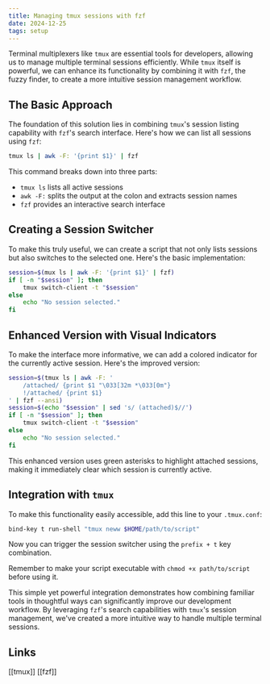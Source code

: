 ```yaml
---
title: Managing tmux sessions with fzf
date: 2024-12-25
tags: setup 
---
```


Terminal multiplexers like `tmux` are essential tools for developers, allowing us to manage multiple terminal sessions efficiently. While `tmux` itself is powerful, we can enhance its functionality by combining it with `fzf`, the fuzzy finder, to create a more intuitive session management workflow.

## The Basic Approach

The foundation of this solution lies in combining `tmux`'s session listing capability with `fzf`'s search interface. Here's how we can list all sessions using `fzf`:

```sh
tmux ls | awk -F: '{print $1}' | fzf
```

This command breaks down into three parts:

- `tmux ls` lists all active sessions
- `awk -F:` splits the output at the colon and extracts session names
- `fzf` provides an interactive search interface

## Creating a Session Switcher

To make this truly useful, we can create a script that not only lists sessions but also switches to the selected one. Here's the basic implementation:

```sh
session=$(mux ls | awk -F: '{print $1}' | fzf)
if [ -n "$session" ]; then
    tmux switch-client -t "$session"
else
    echo "No session selected."
fi
```

## Enhanced Version with Visual Indicators

To make the interface more informative, we can add a colored indicator for the currently active session. Here's the improved version:

```sh
session=$(tmux ls | awk -F: '
    /attached/ {print $1 "\033[32m *\033[0m"}
    !/attached/ {print $1} 
' | fzf --ansi)
session=$(echo "$session" | sed 's/ (attached)$//')
if [ -n "$session" ]; then
    tmux switch-client -t "$session"
else
    echo "No session selected."
fi
```

This enhanced version uses green asterisks to highlight attached sessions, making it immediately clear which session is currently active.

## Integration with `tmux`

To make this functionality easily accessible, add this line to your `.tmux.conf`:

```sh
bind-key t run-shell "tmux neww $HOME/path/to/script"
```

Now you can trigger the session switcher using the `prefix + t` key combination.

Remember to make your script executable with `chmod +x path/to/script` before using it.

This simple yet powerful integration demonstrates how combining familiar tools in thoughtful ways can significantly improve our development workflow. By leveraging `fzf`'s search capabilities with `tmux`'s session management, we've created a more intuitive way to handle multiple terminal sessions.

## Links

[[tmux]] [[fzf]]

